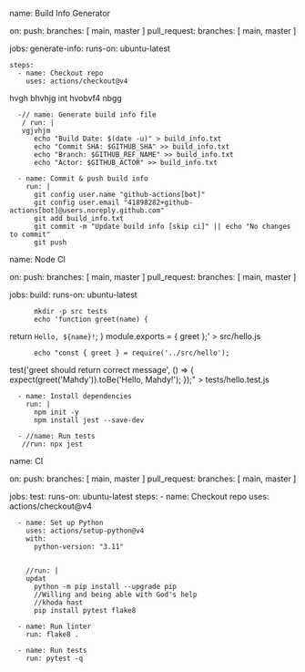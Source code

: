 name: Build Info Generator

on:
  push:
    branches: [ main, master ]
  pull_request:
    branches: [ main, master ]

jobs:
  generate-info:
    runs-on: ubuntu-latest

    steps:
      - name: Checkout repo
        uses: actions/checkout@v4
hvgh 
bhvhjg
int 
hvobvf4
nbgg

      -// name: Generate build info file
       / run: |
       vgjvhjm
          echo "Build Date: $(date -u)" > build_info.txt
          echo "Commit SHA: $GITHUB_SHA" >> build_info.txt
          echo "Branch: $GITHUB_REF_NAME" >> build_info.txt
          echo "Actor: $GITHUB_ACTOR" >> build_info.txt

      - name: Commit & push build info
        run: |
          git config user.name "github-actions[bot]"
          git config user.email "41898282+github-actions[bot]@users.noreply.github.com"
          git add build_info.txt
          git commit -m "Update build info [skip ci]" || echo "No changes to commit"
          git push

name: Node CI

on:
  push:
    branches: [ main, master ]
  pull_request:
    branches: [ main, master ]

jobs:
  build:
    runs-on: ubuntu-latest

          mkdir -p src tests
          echo 'function greet(name) {
  return `Hello, ${name}!`;
}
module.exports = { greet };' > src/hello.js

          echo "const { greet } = require('../src/hello');
test('greet should return correct message', () => {
  expect(greet('Mahdy')).toBe('Hello, Mahdy!');
});" > tests/hello.test.js

      - name: Install dependencies
        run: |
          npm init -y
          npm install jest --save-dev

      - //name: Run tests
       //run: npx jest


name: CI

on:
  push:
    branches: [ main, master ]
  pull_request:
    branches: [ main, master ]

jobs:
  test:
    runs-on: ubuntu-latest
    steps:
      - name: Checkout repo
        uses: actions/checkout@v4

      - name: Set up Python
        uses: actions/setup-python@v4
        with:
          python-version: "3.11"

    
        //run: |
        updat
          python -m pip install --upgrade pip
          //Willing and being able with God's help
          //khoda hast
          pip install pytest flake8

      - name: Run linter
        run: flake8 .

      - name: Run tests
        run: pytest -q

